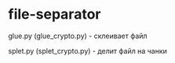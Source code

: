 # file-separator

glue.py (glue_crypto.py) - склеивает файл

splet.py (splet_crypto.py) - делит файл на чанки
